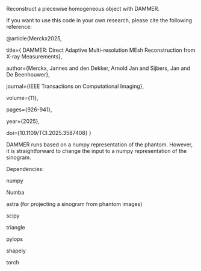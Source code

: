 Reconstruct a piecewise homogeneous object with DAMMER.

If you want to use this code in your own research, please cite the following reference:

@article{Merckx2025,

  title={ DAMMER: Direct Adaptive Multi-resolution MEsh Reconstruction from X-ray Measurements},

  author={Merckx, Jannes and den Dekker, Arnold Jan and Sijbers, Jan and De Beenhouwer},
  
  journal={IEEE Transactions on Computational Imaging},
  
  volume={11},
  
  pages={926-941},
  
  year={2025},
  
  doi={10.1109/TCI.2025.3587408}
}


DAMMER runs based on a numpy representation of the phantom. However, it is straightforward to change the input to a numpy representation of the sinogram. 

Dependencies:

numpy

Numba

astra (for projecting a sinogram from phantom images)

scipy

triangle

pylops

shapely

torch
